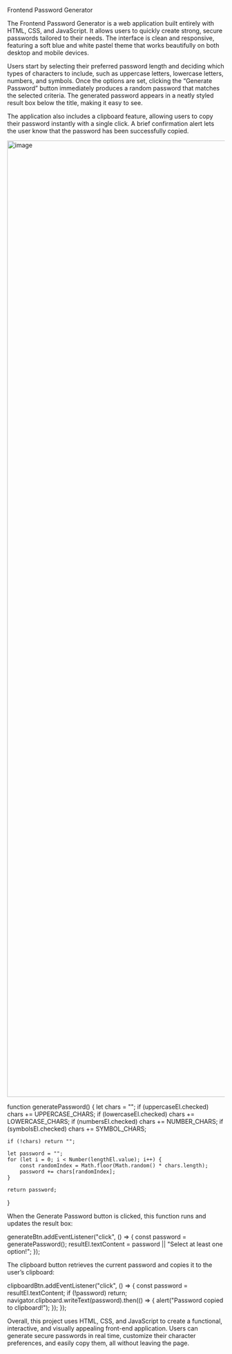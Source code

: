 Frontend Password Generator

The Frontend Password Generator is a web application built entirely with HTML, CSS, and JavaScript. It allows users to quickly create strong, secure passwords tailored to their needs. The interface is clean and responsive, featuring a soft blue and white pastel theme that works beautifully on both desktop and mobile devices.

Users start by selecting their preferred password length and deciding which types of characters to include, such as uppercase letters, lowercase letters, numbers, and symbols. Once the options are set, clicking the “Generate Password” button immediately produces a random password that matches the selected criteria. The generated password appears in a neatly styled result box below the title, making it easy to see.

The application also includes a clipboard feature, allowing users to copy their password instantly with a single click. A brief confirmation alert lets the user know that the password has been successfully copied.


<img width="3420" height="2214" alt="image" src="https://github.com/user-attachments/assets/02365318-e6bc-42f0-8f4d-ff4e209bf26e" />







function generatePassword() {
    let chars = "";
    if (uppercaseEl.checked) chars += UPPERCASE_CHARS;
    if (lowercaseEl.checked) chars += LOWERCASE_CHARS;
    if (numbersEl.checked) chars += NUMBER_CHARS;
    if (symbolsEl.checked) chars += SYMBOL_CHARS;

    if (!chars) return "";

    let password = "";
    for (let i = 0; i < Number(lengthEl.value); i++) {
        const randomIndex = Math.floor(Math.random() * chars.length);
        password += chars[randomIndex];
    }

    return password;
}








When the Generate Password button is clicked, this function runs and updates the result box:






generateBtn.addEventListener("click", () => {
    const password = generatePassword();
    resultEl.textContent = password || "Select at least one option!";
});









The clipboard button retrieves the current password and copies it to the user’s clipboard:






clipboardBtn.addEventListener("click", () => {
    const password = resultEl.textContent;
    if (!password) return;
    navigator.clipboard.writeText(password).then(() => {
        alert("Password copied to clipboard!");
    });
});









Overall, this project uses HTML, CSS, and JavaScript  to create a functional, interactive, and visually appealing front-end application. Users can generate secure passwords in real time, customize their character preferences, and easily copy them, all without leaving the page.


